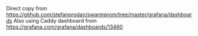 Direct copy from https://github.com/stefanprodan/swarmprom/tree/master/grafana/dashboards
Also using Caddy dashboard from https://grafana.com/grafana/dashboards/13460
